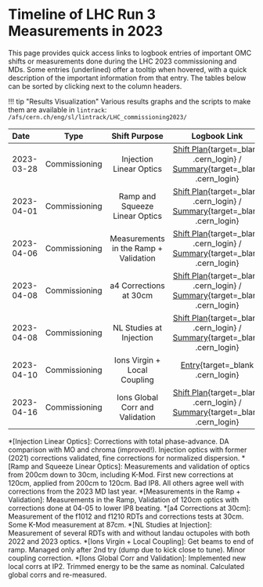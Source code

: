 # Timeline of LHC Run 3 Measurements in 2023

This page provides quick access links to logbook entries of important OMC shifts or measurements done during the LHC 2023 commissioning and MDs.
Some entries (underlined) offer a tooltip when hovered, with a quick description of the important information from that entry.
The tables below can be sorted by clicking next to the column headers.

!!! tip "Results Visualization"
    Various results graphs and the scripts to make them are available in `lintrack`:
    ```
    /afs/cern.ch/eng/sl/lintrack/LHC_commissioning2023/
    ```
    
| Date       |     Type      |         Shift Purpose                 |                                                             Logbook Link                                                              |
| :--------- | :-----------: | :-----------------------------------: | :-----------------------------------------------------------------------------------------------------------------------------------: |
| 2023-03-28 | Commissioning |    Injection Linear Optics            |      [Shift Plan][inj_linear_optics]{target=\_blank .cern_login} /  [Summary][inj_linear_optics_sum]{target=\_blank .cern_login}      |
| 2023-04-01 | Commissioning | Ramp and Squeeze Linear Optics        | [Shift Plan][squeezed_linear_optics]{target=\_blank .cern_login} /  [Summary][squeezed_linear_optics_sum]{target=\_blank .cern_login} |
| 2023-04-06 | Commissioning | Measurements in the Ramp + Validation | [Shift Plan][meas_in_ramp]{target=\_blank .cern_login}           /  [Summary][meas_in_ramp_sum]{target=\_blank .cern_login}           |
| 2023-04-08 | Commissioning |     a4 Corrections at 30cm            |    [Shift Plan][a4_corrections_30cm]{target=\_blank .cern_login} /  [Summary][a4_corrections_30cm_sum]{target=\_blank .cern_login}    |
| 2023-04-08 | Commissioning |    NL Studies at Injection            |   [Shift Plan][nl_studies_injection]{target=\_blank .cern_login} /  [Summary][nl_studies_injection_sum]{target=\_blank .cern_login}   |
| 2023-04-10 | Commissioning |    Ions Virgin + Local Coupling       |   [Entry][ions_virgin_coupl]{target=\_blank .cern_login}                                                                              |
| 2023-04-16 | Commissioning |    Ions Global Corr and Validation    |   [Shift Plan][nl_studies_injection]{target=\_blank .cern_login} / [Summary][nl_studies_injection_sum]{target=\_blank .cern_login}    |




<!-- All the links below -->
[inj_linear_optics]:                        https://be-op-logbook.web.cern.ch/elogbook-server/#/logbook?logbookId=1081&dateFrom=2023-03-28T00%3A00%3A00&dateTo=2023-03-28T23%3A59%3A59&eventToHighlight=3739094 
[inj_linear_optics_sum]:                    https://be-op-logbook.web.cern.ch/elogbook-server/#/logbook?logbookId=322&dateFrom=2023-03-29T00%3A00%3A00&dateTo=2023-03-29T23%3A59%3A59&eventToHighlight=3739271 
[squeezed_linear_optics]:                   https://be-op-logbook.web.cern.ch/elogbook-server/#/logbook?logbookId=1081&dateFrom=2023-04-01T00%3A00%3A00&dateTo=2023-04-01T23%3A59%3A59&eventToHighlight=3741499 
[squeezed_linear_optics_sum]:               https://be-op-logbook.web.cern.ch/elogbook-server/#/logbook?logbookId=322&dateFrom=2023-04-01T00%3A00%3A00&dateTo=2023-04-01T23%3A59%3A59&eventToHighlight=3741722
[meas_in_ramp]:                             https://be-op-logbook.web.cern.ch/elogbook-server/#/logbook?logbookId=322&dateFrom=2023-04-06T00%3A00%3A00&dateTo=2023-04-06T23%3A59%3A59&eventToHighlight=3744741 
[meas_in_ramp_sum]:                         https://be-op-logbook.web.cern.ch/elogbook-server/#/logbook?logbookId=322&dateFrom=2023-04-06T00%3A00%3A00&dateTo=2023-04-06T23%3A59%3A59&eventToHighlight=3744954 
[a4_corrections_30cm]:                      https://be-op-logbook.web.cern.ch/elogbook-server/#/logbook?logbookId=1081&dateFrom=2023-04-08T00%3A00%3A00&dateTo=2023-04-08T23%3A59%3A59&eventToHighlight=3745378
[a4_corrections_30cm_sum]:                  https://be-op-logbook.web.cern.ch/elogbook-server/#/logbook?logbookId=1081&dateFrom=2023-04-08T00%3A00%3A00&dateTo=2023-04-08T23%3A59%3A59&eventToHighlight=3745433
[nl_studies_injection]:                     https://be-op-logbook.web.cern.ch/elogbook-server/#/logbook?logbookId=1081&dateFrom=2023-04-08T00%3A00%3A00&dateTo=2023-04-08T23%3A59%3A59&eventToHighlight=3745829
[nl_studies_injection_sum]:                 https://be-op-logbook.web.cern.ch/elogbook-server/#/logbook?logbookId=322&dateFrom=2023-04-08T23%3A00%3A00&dateTo=2023-04-09T07%3A00%3A00&eventToHighlight=3746004
[ions_virgin_coupl]:                        https://be-op-logbook.web.cern.ch/elogbook-server/#/logbook?logbookId=1081&dateFrom=2023-04-10T00%3A00%3A00&dateTo=2023-04-10T23%3A59%3A59&eventToHighlight=3746402
[nl_studies_injection]:                     https://be-op-logbook.web.cern.ch/elogbook-server/#/logbook?logbookId=1081&dateFrom=2023-04-16T00%3A00%3A00&dateTo=2023-04-16T23%3A59%3A59&eventToHighlight=3751170
[nl_studies_injection_sum]:                 https://be-op-logbook.web.cern.ch/elogbook-server/#/logbook?logbookId=1081&dateFrom=2023-04-16T00%3A00%3A00&dateTo=2023-04-16T23%3A59%3A59&eventToHighlight=3751258



<!-- Tooltips -->
*[Injection Linear Optics]:  Corrections with total phase-advance. DA comparison with MO and chroma (improved!). Injection optics with former (2021) corrections validated, fine corrections for normalized dispersion.
*[Ramp and Squeeze Linear Optics]: Measurements and validation of optics from 200cm down to 30cm, including K-Mod. First new corrections at 120cm, applied from 200cm to 120cm. Bad IP8. All others agree well with corrections from the 2023 MD last year. 
*[Measurements in the Ramp + Validation]: Measurements in the Ramp, Validation of 120cm optics with corrections done at 04-05 to lower IP8 beating. 
*[a4 Corrections at 30cm]: Measurement of the f1012 and f1210 RDTs and corrections tests at 30cm. Some K-Mod measurement at 87cm.
*[NL Studies at Injection]: Measurement of several RDTs with and without landau octupoles with both 2022 and 2023 optics.
*[Ions Virgin + Local Coupling]: Get beams to end of ramp. Managed only after 2nd try (dump due to kick close to tune). Minor coupling correction.
*[Ions Global Corr and Validation]: Implemented new local corrs at IP2. Trimmed energy to be the same as nominal. Calculated global corrs and re-measured.
